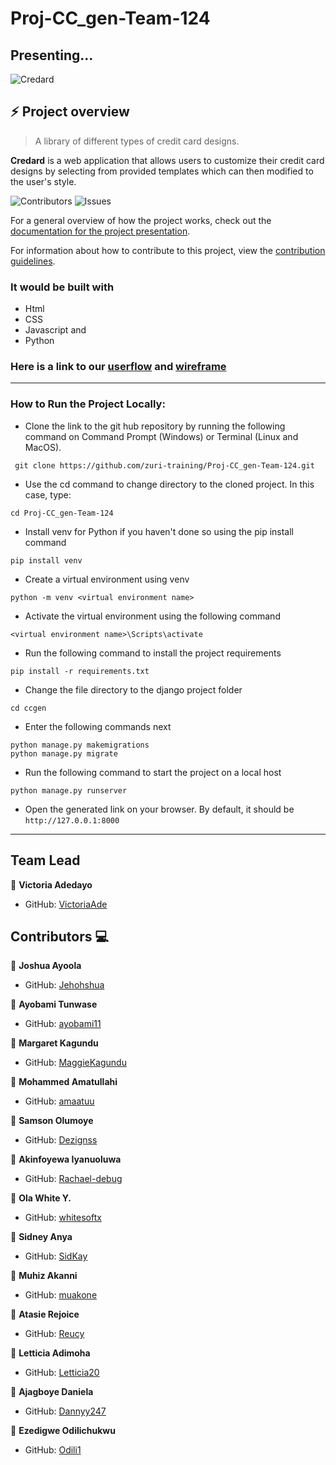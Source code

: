 # Proj-CC_gen-Team-124

## Presenting...

![Credard](https://res.cloudinary.com/freakingspicy/image/upload/v1659129463/logo_qs5q9w.png)

## :zap: Project overview

> A library of different types of credit card designs.

**Credard** is a web application that allows users to
customize their credit card designs by selecting from provided templates which can then modified to the
user's style.

![[Contributors](https://github.com/zuri-training/Proj-CC_gen-Team-124/issues)](https://img.shields.io/github/contributors/zuri-training/Proj-CC_gen-Team-124.svg?style=for-the-badge)
![[Issues](https://github.com/zuri-training/Proj-CC_gen-Team-124/graphs/contributors)](https://img.shields.io/github/issues/zuri-training/Proj-CC_gen-Team-124.svg?style=for-the-badge)

For a general overview of how the project works, check out the [documentation for the project presentation](https://docs.google.com/document/d/1DWA4ZwdISgN0JvuIN36B516YIxWYqzoncjOXI4zbpQM/edit).

For information about how to contribute to this project, view the [contribution guidelines](https://github.com/zuri-training/Proj-CC_gen-Team-124/blob/main/CONTRIBUTING.md).

### It would be built with

- Html
- CSS
- Javascript and
- Python

### Here is a link to our [userflow](https://www.figma.com/file/bjTdKLvYQ2bCLcZHe0S1lo/cc_gen-brain-storming?node-id=0%3A1) and [wireframe](https://www.figma.com/proto/yD5F6g67uY8Gj6GytXXj9S/Wireframes?node-id=1%3A2&scaling=scale-down&page-id=0%3A1&starting-point-node-id=1%3A2)

---

### How to Run the Project Locally:

- Clone the link to the git hub repository by running the following command on Command Prompt (Windows) or Terminal (Linux and MacOS).

```
 git clone https://github.com/zuri-training/Proj-CC_gen-Team-124.git
```

- Use the cd command to change directory to the cloned project. In this case, type:

```
cd Proj-CC_gen-Team-124
```

- Install venv for Python if you haven't done so using the pip install command

```
pip install venv
```

- Create a virtual environment using venv

```
python -m venv <virtual environment name>
```

- Activate the virtual environment using the following command

```
<virtual environment name>\Scripts\activate
```

- Run the following command to install the project requirements

```
pip install -r requirements.txt
```

- Change the file directory to the django project folder

```
cd ccgen
```

- Enter the following commands next

```
python manage.py makemigrations
python manage.py migrate
```

- Run the following command to start the project on a local host

```
python manage.py runserver
```

- Open the generated link on your browser. By default, it should be `http://127.0.0.1:8000`

---

## Team Lead

👤 **Victoria Adedayo**

- GitHub: [VictoriaAde](https://github.com/VictoriaAde)

## Contributors :computer:

👤 **Joshua Ayoola**

- GitHub: [Jehohshua](https://github.com/Jehohshua)

👤 **Ayobami Tunwase**

- GitHub: [ayobami11](https://github.com/ayobami11)

👤 **Margaret Kagundu**

- GitHub: [MaggieKagundu](https://github.com/MaggieKagundu)

👤 **Mohammed Amatullahi**

- GitHub: [amaatuu](https://github.com/amaatuu)

👤 **Samson Olumoye**

- GitHub: [Dezignss](https://github.com/Dezignss)

👤 **Akinfoyewa Iyanuoluwa**

- GitHub: [Rachael-debug](https://github.com/Rachael-debug)

👤 **Ola White Y.**

- GitHub: [whitesoftx](https://github.com/whitesoftx)

👤 **Sidney Anya**

- GitHub: [SidKay](https://github.com/SidKay)

👤 **Muhiz Akanni**

- GitHub: [muakone](https://github.com/muakone)

👤 **Atasie Rejoice**

- GitHub: [Reucy](https://github.com/Reucy)

👤 **Letticia Adimoha**

- GitHub: [Letticia20](https://github.com/Letticia20)

👤 **Ajagboye Daniela**

- GitHub: [Dannyy247](https://github.com/Dannyy247)

👤 **Ezedigwe Odilichukwu**

- GitHub: [Odili1](https://github.com/Odili1)

<!-- 1. [Victoria Adedayo](https://github.com/VictoriaAde) - Team lead, frontend developer
2. [Joshua Ayoola](https://github.com/Jehohshua) - Product designer
3. [Ayobami Tunwase](https://github.com/ayobami11) - Frontend developer
4. [Margaret Kagundu](https://github.com/MaggieKagundu) - Product designer
5. [Mohammed Amatullahi](https://github.com/amaatuu) - Product designer
6. [Samson Olumoye](https://github.com/Dezignss) - Product designer
7. [Akinfoyewa Iyanuoluwa]() - Product designer
8. [Ola White Y.](https://github.com/whitesoftx) - Frontend developer -->

<!--  [Ajagboye Daniel]() - Product designer
 [Olaoro Samson]() - Backend developer
 [Muhiz Akanni](https://github.com/muakone) - Frontend developer
 [Cynthia Okonkwo]() - Product designer
 [Adesokan Abdulafeez](https://github.com/adeabdul2) - Frontend developer
 [Ezedigwe Odilichukwu]() - Frontend developer
 [Udhe Austine Ogaga](https://github.com/Austinet) - Frontend developer
 [Atasie Rejoice]() - Product designer
 [Letticia Adimoha](https://github.com/Letticia20) - Frontend developer
 [Obinna Anya]() - Backend developer -->
